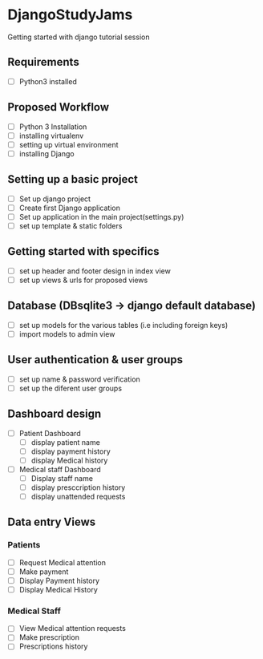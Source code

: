 # DjangoStudyJams
Getting started with django tutorial session
## Requirements
- [ ] Python3 installed 
## Proposed Workflow
- [ ] Python 3 Installation
- [ ] installing virtualenv 
- [ ] setting up virtual environment
- [ ] installing Django 
## Setting up a basic project
- [ ] Set up django project 
- [ ] Create first Django application 
- [ ] Set up application in the main project(settings.py)
- [ ] set up template & static folders
## Getting started with specifics 
- [ ] set up header and footer design in index view 
- [ ] set up views & urls for proposed views 
## Database (DBsqlite3 -> django default database)
- [ ] set up models for the various tables (i.e including foreign keys)
- [ ] import models to admin view 
## User authentication & user groups 
- [ ] set up name & password verification 
- [ ] set up the diferent user groups 
## Dashboard design 
- [ ] Patient Dashboard 
    - [ ] display patient name 
    - [ ] display payment history
    - [ ] display Medical history 
- [ ] Medical staff Dashboard 
    - [ ] Display staff name 
    - [ ] display presccription history  
    - [ ] display unattended requests 
## Data entry Views 
### Patients 
- [ ] Request Medical attention 
- [ ] Make payment 
- [ ] Display Payment history 
- [ ] Display Medical History 
### Medical Staff 
- [ ] View Medical attention requests 
- [ ] Make prescription 
- [ ] Prescriptions history 
